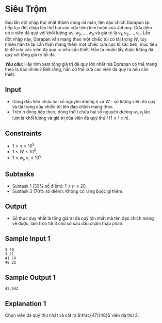 # Siêu Trộm

Sau lần đột nhập thứ nhất thành công mĩ mãn, tên đạo chích Dorapan lại tiếp tục đột nhập lần thứ hai vào cửa tiệm kim hoàn của Johnny. Cửa tiệm có $n$ viên đá quý với khối lượng $w_1, w_2, \dots, w_n$ và giá trị là $v_1, v_2, \dots, v_n$. Lần đột nhập này, Dorapan vẫn mang theo một chiếc túi có tải trọng $W,$ tuy nhiên hắn ta lại cẩn thận mang thêm một chiếc cưa cực kì sắc bén, mục tiêu là để cưa các viên đá quý ra nếu cần thiết. Hắn ta muốn lấy được lượng đá quý với tổng giá trị tối đa.

***Yêu cầu:*** Hãy tính xem tổng giá trị đá quý lớn nhất mà Dorapan có thể mang theo là bao nhiêu? Biết rằng, hắn có thể cưa các viên đá quý ra nếu cần thiết.

## Input

- Dòng đầu tiên chứa hai số nguyên dương $n$ và $W$ - số lượng viên đá quý và tải trọng của chiếc túi tên đạo chích mang theo.
- Trên $n$ dòng tiếp theo, dòng thứ $i$ chứa hai số nguyên dương $w_i, v_i$ lần lượt là khối lượng và giá trị của viên đá quý thứ $i \ (1 \le i \le n)$.

## Constraints

- $1 \le n \le 10^5$.
- $1 \le W \le 10^9$.
- $1 \le w_i, v_i \le 10^9$.

## Subtasks

- Subtask $1$ ($30\%$ số điểm): $1 \le n \le 20$.
- Subtask $2$ ($70\%$ số điểm): Không có ràng buộc gì thêm.

## Output

- Số thực duy nhất là tổng giá trị đá quý lớn nhất mà tên đạo chích mang về được, làm tròn tới $3$ chữ số sau dấu chấm thập phân.

## Sample Input 1

```
3 50
3 21
41 18
48 22
```

## Sample Output 1

```
42.542
```

## Explanation 1

Chọn viên đá quý thứ nhất và cắt ra $\frac{47}{48}$ viên đá thứ $2$.


